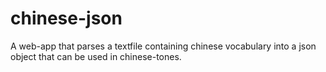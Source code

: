 # chinese-json
A web-app that parses a textfile containing chinese vocabulary into a json object that can be used in chinese-tones.
